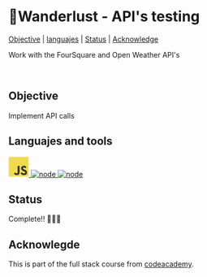 # 💺Wanderlust - API's testing<br>
[Objective](#objective_h) | [languajes](#languajes_h) | [Status](#status_h) | [Acknowledge](#acknowledge_h) 

<p>Work with the FourSquare and Open Weather API's</p><br>

<h2>Objective<a name="objective_h"></a></h2>
<p>Implement API calls</p>


<h2>Languajes and tools<a name="languajes_h"></a></h2>
<p></p>
<a href="https://developer.mozilla.org/en-US/docs/Web/JavaScript" target="_blank"> <img src="https://raw.githubusercontent.com/devicons/devicon/master/icons/javascript/javascript-original.svg" alt="javascript" width="40" height="40"/> </a>
<a href="https://developer.mozilla.org/en-US/docs/Web/JavaScript" target="_blank"> <img src="https://nodejs.org/static/images/logo-hexagon-card.png" alt="node" width="35" height="40"/> </a>
<a href="https://mochajs.org/" target="_blank"> <img src="https://cdn.freebiesupply.com/logos/large/2x/mocha-1-logo-png-transparent.png" alt="node" width="35" height="40"/> </a>

<h2>Status <a name="status_h"></a></h2>
<p>Complete!! 🎉🎉🎉</p>



<h2>Acknowlegde <a name="acknowledge_h"></a></h2>
<p>This is part of the full stack course from <a href='https://www.codecademy.com/'>codeacademy</a>.</p>
